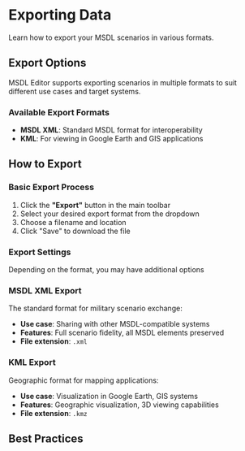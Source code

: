 # Exporting Data

Learn how to export your MSDL scenarios in various formats.

## Export Options

MSDL Editor supports exporting scenarios in multiple formats to suit different use cases and target systems.

### Available Export Formats

- **MSDL XML**: Standard MSDL format for interoperability
- **KML**: For viewing in Google Earth and GIS applications

## How to Export

### Basic Export Process

1. Click the **"Export"** button in the main toolbar
2. Select your desired export format from the dropdown
3. Choose a filename and location
4. Click "Save" to download the file

### Export Settings

Depending on the format, you may have additional options


### MSDL XML Export

The standard format for military scenario exchange:

- **Use case**: Sharing with other MSDL-compatible systems
- **Features**: Full scenario fidelity, all MSDL elements preserved
- **File extension**: `.xml`

### KML Export

Geographic format for mapping applications:

- **Use case**: Visualization in Google Earth, GIS systems
- **Features**: Geographic visualization, 3D viewing capabilities
- **File extension**: `.kmz`

## Best Practices

